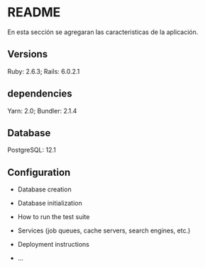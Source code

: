 # README

En esta sección se agregaran las caracteristicas de la aplicación.

## Versions
Ruby: 2.6.3; Rails: 6.0.2.1


## dependencies
Yarn: 2.0; Bundler: 2.1.4

## Database
PostgreSQL: 12.1

## Configuration

* Database creation

* Database initialization

* How to run the test suite

* Services (job queues, cache servers, search engines, etc.)

* Deployment instructions

* ...
